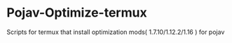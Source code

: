 # Pojav-Optimize-termux
Scripts for termux that install optimization mods( 1.7.10/1.12.2/1.16 ) for pojav
